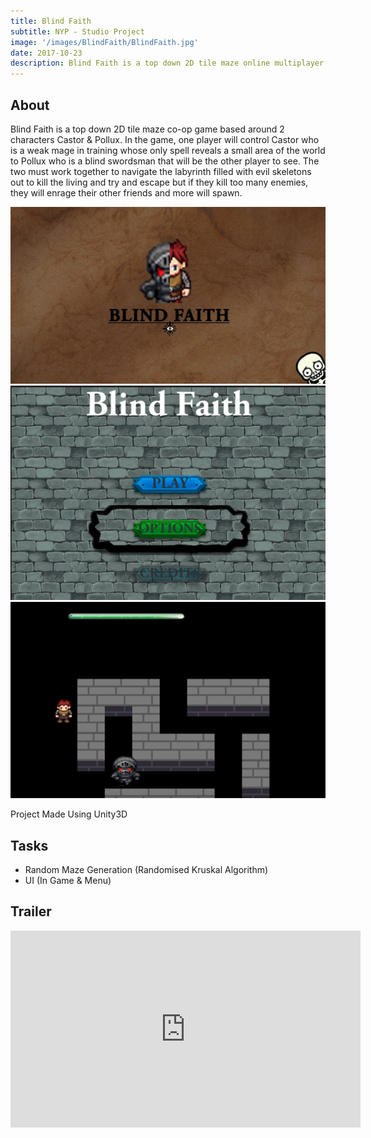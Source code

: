 ```yaml
---
title: Blind Faith
subtitle: NYP - Studio Project
image: '/images/BlindFaith/BlindFaith.jpg'
date: 2017-10-23
description: Blind Faith is a top down 2D tile maze online multiplayer co-op game
---
```


## About
Blind Faith is a top down 2D tile maze co-op game based
around 2 characters Castor & Pollux. In the game, one player will control
Castor who is a weak mage in training whose only spell reveals a small area of
the world to Pollux who is a blind swordsman that will be the other player to
see. The two must work together to navigate the labyrinth filled with evil
skeletons out to kill the living and try and escape but if they kill too many
enemies, they will enrage their other friends and more will spawn.

<div class="gallery-box">
  <div class="gallery">
    <img src="/images/BlindFaith/BlindFaith.jpg" loading="lazy">
    <img src="/images/BlindFaith/BlindFaith1.png" loading="lazy">
    <img src="/images/BlindFaith/BlindFaith2.png" loading="lazy">
  </div>
</div>


Project Made Using Unity3D

## Tasks
* Random Maze Generation (Randomised Kruskal Algorithm)
* UI (In Game & Menu)

## Trailer
<p><iframe width="560" height="315" loading="lazy" src="https://www.youtube.com/embed/PBS2rvW0Jwo" title="YouTube video player" frameborder="0" allow="accelerometer; autoplay; clipboard-write; encrypted-media; gyroscope; picture-in-picture" allowfullscreen></iframe></p>